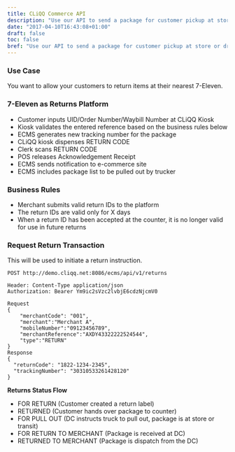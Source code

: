 ```yaml
---
title: CLiQQ Commerce API
description: "Use our API to send a package for customer pickup at store or drop off a package at store."
date: "2017-04-10T16:43:08+01:00"
draft: false
toc: false
bref: "Use our API to send a package for customer pickup at store or drop off a package at store"
---
```


### Use Case

You want to allow your customers to return items at their nearest 7-Eleven.

### 7-Eleven as Returns Platform

* Customer inputs UID/Order Number/Waybill Number at CLiQQ Kiosk
* Kiosk validates the entered reference based on the business rules below
* ECMS generates new tracking number for the package
* CLiQQ kiosk dispenses RETURN CODE 
* Clerk scans RETURN CODE
* POS releases Acknowledgement Receipt
* ECMS sends notification to e-commerce site
* ECMS includes package list to be pulled out by trucker

### Business Rules

* Merchant submits valid return IDs to the platform
* The return IDs are valid only for X days
* When a return ID has been accepted at the counter, it is no longer valid for use in future returns

### Request Return Transaction

This will be used to initiate a return instruction.

```
POST http://demo.cliqq.net:8086/ecms/api/v1/returns

Header: Content-Type application/json
Authorization: Bearer Ym9ic2sVzc2lvbjE6cdzNjcmV0

Request
{
    "merchantCode": "001",
    "merchant":"Merchant A",
    "mobileNumber":"09123456789",
    "merchantReference":"AXDY43322222524544",
    "type":"RETURN"
}
Response
{
  "returnCode": "1822-1234-2345",
  "trackingNumber": "30310533261428120"
}
```

**Returns Status Flow**

* FOR RETURN (Customer created a return label)
* RETURNED (Customer hands over package to counter)
* FOR PULL OUT (DC instructs truck to pull out, package is at store or transit)
* FOR RETURN TO MERCHANT (Package is received at DC)
* RETURNED TO MERCHANT (Package is dispatch from the DC)
